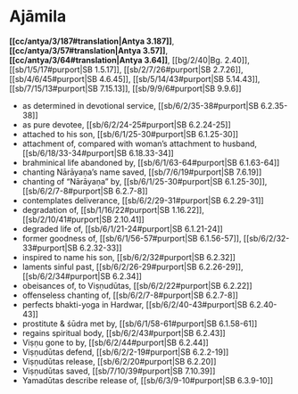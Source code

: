 # Ajāmila

**[[cc/antya/3/187#translation|Antya 3.187]]**, **[[cc/antya/3/57#translation|Antya 3.57]]**, **[[cc/antya/3/64#translation|Antya 3.64]]**, [[bg/2/40|Bg. 2.40]], [[sb/1/5/17#purport|SB 1.5.17]], [[sb/2/7/26#purport|SB 2.7.26]], [[sb/4/6/45#purport|SB 4.6.45]], [[sb/5/14/43#purport|SB 5.14.43]], [[sb/7/15/13#purport|SB 7.15.13]], [[sb/9/9/6#purport|SB 9.9.6]]

* as determined in devotional service, [[sb/6/2/35-38#purport|SB 6.2.35-38]]
* as pure devotee, [[sb/6/2/24-25#purport|SB 6.2.24-25]]
* attached to his son, [[sb/6/1/25-30#purport|SB 6.1.25-30]]
* attachment of, compared with woman’s attachment to husband, [[sb/6/18/33-34#purport|SB 6.18.33-34]]
* brahminical life abandoned by, [[sb/6/1/63-64#purport|SB 6.1.63-64]]
* chanting Nārāyaṇa’s name saved, [[sb/7/6/19#purport|SB 7.6.19]]
* chanting of “Nārāyaṇa” by, [[sb/6/1/25-30#purport|SB 6.1.25-30]], [[sb/6/2/7-8#purport|SB 6.2.7-8]]
* contemplates deliverance, [[sb/6/2/29-31#purport|SB 6.2.29-31]]
* degradation of, [[sb/1/16/22#purport|SB 1.16.22]], [[sb/2/10/41#purport|SB 2.10.41]]
* degraded life of, [[sb/6/1/21-24#purport|SB 6.1.21-24]]
* former goodness of, [[sb/6/1/56-57#purport|SB 6.1.56-57]], [[sb/6/2/32-33#purport|SB 6.2.32-33]]
* inspired to name his son, [[sb/6/2/32#purport|SB 6.2.32]]
* laments sinful past, [[sb/6/2/26-29#purport|SB 6.2.26-29]], [[sb/6/2/34#purport|SB 6.2.34]]
* obeisances of, to Viṣṇudūtas, [[sb/6/2/22#purport|SB 6.2.22]]
* offenseless chanting of, [[sb/6/2/7-8#purport|SB 6.2.7-8]]
* perfects bhakti-yoga in Hardwar, [[sb/6/2/40-43#purport|SB 6.2.40-43]]
* prostitute & śūdra met by, [[sb/6/1/58-61#purport|SB 6.1.58-61]]
* regains spiritual body, [[sb/6/2/43#purport|SB 6.2.43]]
* Viṣṇu gone to by, [[sb/6/2/44#purport|SB 6.2.44]]
* Viṣṇudūtas defend, [[sb/6/2/2-19#purport|SB 6.2.2-19]]
* Viṣṇudūtas release, [[sb/6/2/20#purport|SB 6.2.20]]
* Viṣṇudūtas saved, [[sb/7/10/39#purport|SB 7.10.39]]
* Yamadūtas describe release of, [[sb/6/3/9-10#purport|SB 6.3.9-10]]
